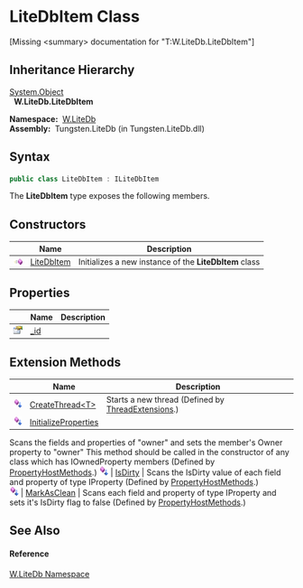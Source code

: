 LiteDbItem Class
================
  
[Missing &lt;summary> documentation for "T:W.LiteDb.LiteDbItem"]



Inheritance Hierarchy
---------------------
[System.Object][1]  
  **W.LiteDb.LiteDbItem**  

  **Namespace:**  [W.LiteDb][2]  
  **Assembly:**  Tungsten.LiteDb (in Tungsten.LiteDb.dll)

Syntax
------

```csharp
public class LiteDbItem : ILiteDbItem
```

The **LiteDbItem** type exposes the following members.


Constructors
------------

                 | Name            | Description                                            
---------------- | --------------- | ------------------------------------------------------ 
![Public method] | [LiteDbItem][3] | Initializes a new instance of the **LiteDbItem** class 


Properties
----------

                   | Name     | Description 
------------------ | -------- | ----------- 
![Public property] | [_id][4] |             


Extension Methods
-----------------

                           | Name                      | Description                                                                                                                                                                                                                     
-------------------------- | ------------------------- | ------------------------------------------------------------------------------------------------------------------------------------------------------------------------------------------------------------------------------- 
![Public Extension Method] | [CreateThread&lt;T>][5]   | Starts a new thread (Defined by [ThreadExtensions][6].)                                                                                                                                                                         
![Public Extension Method] | [InitializeProperties][7] | 
Scans the fields and properties of "owner" and sets the member's Owner property to "owner" This method should be called in the constructor of any class which has IOwnedProperty members
 (Defined by [PropertyHostMethods][8].) 
![Public Extension Method] | [IsDirty][9]              | 
Scans the IsDirty value of each field and property of type IProperty
 (Defined by [PropertyHostMethods][8].)                                                                                                                 
![Public Extension Method] | [MarkAsClean][10]         | 
Scans each field and property of type IProperty and sets it's IsDirty flag to false
 (Defined by [PropertyHostMethods][8].)                                                                                                  


See Also
--------

#### Reference
[W.LiteDb Namespace][2]  

[1]: http://msdn.microsoft.com/en-us/library/e5kfa45b
[2]: ../README.md
[3]: _ctor.md
[4]: _id.md
[5]: ../../W.Threading/ThreadExtensions/CreateThread__1.md
[6]: ../../W.Threading/ThreadExtensions/README.md
[7]: ../../W/PropertyHostMethods/InitializeProperties.md
[8]: ../../W/PropertyHostMethods/README.md
[9]: ../../W/PropertyHostMethods/IsDirty.md
[10]: ../../W/PropertyHostMethods/MarkAsClean.md
[11]: ../../_icons/Help.png
[Public method]: ../../_icons/pubmethod.gif "Public method"
[Public property]: ../../_icons/pubproperty.gif "Public property"
[Public Extension Method]: ../../_icons/pubextension.gif "Public Extension Method"